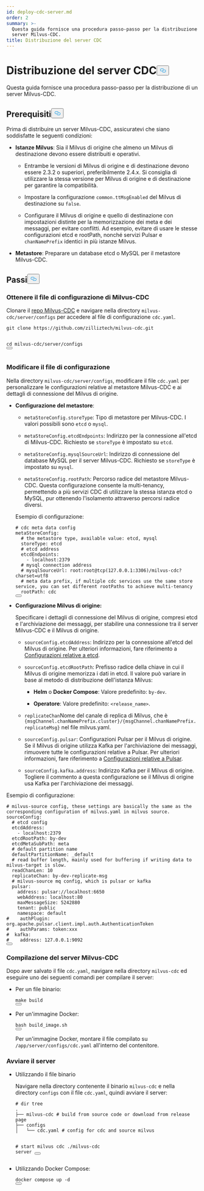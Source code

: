 ```yaml
---
id: deploy-cdc-server.md
order: 2
summary: >-
  Questa guida fornisce una procedura passo-passo per la distribuzione di un
  server Milvus-CDC.
title: Distribuzione del server CDC
---
```

<h1 id="Deploy-CDC-Server" class="common-anchor-header">Distribuzione del server CDC<button data-href="#Deploy-CDC-Server" class="anchor-icon" translate="no">
      <svg translate="no"
        aria-hidden="true"
        focusable="false"
        height="20"
        version="1.1"
        viewBox="0 0 16 16"
        width="16"
      >
        <path
          fill="#0092E4"
          fill-rule="evenodd"
          d="M4 9h1v1H4c-1.5 0-3-1.69-3-3.5S2.55 3 4 3h4c1.45 0 3 1.69 3 3.5 0 1.41-.91 2.72-2 3.25V8.59c.58-.45 1-1.27 1-2.09C10 5.22 8.98 4 8 4H4c-.98 0-2 1.22-2 2.5S3 9 4 9zm9-3h-1v1h1c1 0 2 1.22 2 2.5S13.98 12 13 12H9c-.98 0-2-1.22-2-2.5 0-.83.42-1.64 1-2.09V6.25c-1.09.53-2 1.84-2 3.25C6 11.31 7.55 13 9 13h4c1.45 0 3-1.69 3-3.5S14.5 6 13 6z"
        ></path>
      </svg>
    </button></h1><p>Questa guida fornisce una procedura passo-passo per la distribuzione di un server Milvus-CDC.</p>
<h2 id="Prerequisites" class="common-anchor-header">Prerequisiti<button data-href="#Prerequisites" class="anchor-icon" translate="no">
      <svg translate="no"
        aria-hidden="true"
        focusable="false"
        height="20"
        version="1.1"
        viewBox="0 0 16 16"
        width="16"
      >
        <path
          fill="#0092E4"
          fill-rule="evenodd"
          d="M4 9h1v1H4c-1.5 0-3-1.69-3-3.5S2.55 3 4 3h4c1.45 0 3 1.69 3 3.5 0 1.41-.91 2.72-2 3.25V8.59c.58-.45 1-1.27 1-2.09C10 5.22 8.98 4 8 4H4c-.98 0-2 1.22-2 2.5S3 9 4 9zm9-3h-1v1h1c1 0 2 1.22 2 2.5S13.98 12 13 12H9c-.98 0-2-1.22-2-2.5 0-.83.42-1.64 1-2.09V6.25c-1.09.53-2 1.84-2 3.25C6 11.31 7.55 13 9 13h4c1.45 0 3-1.69 3-3.5S14.5 6 13 6z"
        ></path>
      </svg>
    </button></h2><p>Prima di distribuire un server Milvus-CDC, assicuratevi che siano soddisfatte le seguenti condizioni:</p>
<ul>
<li><p><strong>Istanze Milvus</strong>: Sia il Milvus di origine che almeno un Milvus di destinazione devono essere distribuiti e operativi.</p>
<ul>
<li><p>Entrambe le versioni di Milvus di origine e di destinazione devono essere 2.3.2 o superiori, preferibilmente 2.4.x. Si consiglia di utilizzare la stessa versione per Milvus di origine e di destinazione per garantire la compatibilità.</p></li>
<li><p>Impostare la configurazione <code translate="no">common.ttMsgEnabled</code> del Milvus di destinazione su <code translate="no">false</code>.</p></li>
<li><p>Configurare il Milvus di origine e quello di destinazione con impostazioni distinte per la memorizzazione dei meta e dei messaggi, per evitare conflitti. Ad esempio, evitare di usare le stesse configurazioni etcd e rootPath, nonché servizi Pulsar e <code translate="no">chanNamePrefix</code> identici in più istanze Milvus.</p></li>
</ul></li>
<li><p><strong>Metastore</strong>: Preparare un database etcd o MySQL per il metastore Milvus-CDC.</p></li>
</ul>
<h2 id="Steps" class="common-anchor-header">Passi<button data-href="#Steps" class="anchor-icon" translate="no">
      <svg translate="no"
        aria-hidden="true"
        focusable="false"
        height="20"
        version="1.1"
        viewBox="0 0 16 16"
        width="16"
      >
        <path
          fill="#0092E4"
          fill-rule="evenodd"
          d="M4 9h1v1H4c-1.5 0-3-1.69-3-3.5S2.55 3 4 3h4c1.45 0 3 1.69 3 3.5 0 1.41-.91 2.72-2 3.25V8.59c.58-.45 1-1.27 1-2.09C10 5.22 8.98 4 8 4H4c-.98 0-2 1.22-2 2.5S3 9 4 9zm9-3h-1v1h1c1 0 2 1.22 2 2.5S13.98 12 13 12H9c-.98 0-2-1.22-2-2.5 0-.83.42-1.64 1-2.09V6.25c-1.09.53-2 1.84-2 3.25C6 11.31 7.55 13 9 13h4c1.45 0 3-1.69 3-3.5S14.5 6 13 6z"
        ></path>
      </svg>
    </button></h2><h3 id="Obtain-the-Milvus-CDC-config-file" class="common-anchor-header">Ottenere il file di configurazione di Milvus-CDC</h3><p>Clonare il <a href="https://github.com/zilliztech/milvus-cdc">repo Milvus-CDC</a> e navigare nella directory <code translate="no">milvus-cdc/server/configs</code> per accedere al file di configurazione <code translate="no">cdc.yaml</code>.</p>
<pre><code translate="no" class="language-bash">git <span class="hljs-built_in">clone</span> https://github.com/zilliztech/milvus-cdc.git

<span class="hljs-built_in">cd</span> milvus-cdc/server/configs
<button class="copy-code-btn"></button></code></pre>
<h3 id="Edit-the-config-file" class="common-anchor-header">Modificare il file di configurazione</h3><p>Nella directory <code translate="no">milvus-cdc/server/configs</code>, modificare il file <code translate="no">cdc.yaml</code> per personalizzare le configurazioni relative al metastore Milvus-CDC e ai dettagli di connessione del Milvus di origine.</p>
<ul>
<li><p><strong>Configurazione del metastore</strong>:</p>
<ul>
<li><p><code translate="no">metaStoreConfig.storeType</code>: Tipo di metastore per Milvus-CDC. I valori possibili sono <code translate="no">etcd</code> o <code translate="no">mysql</code>.</p></li>
<li><p><code translate="no">metaStoreConfig.etcdEndpoints</code>: Indirizzo per la connessione all'etcd di Milvus-CDC. Richiesto se <code translate="no">storeType</code> è impostato su <code translate="no">etcd</code>.</p></li>
<li><p><code translate="no">metaStoreConfig.mysqlSourceUrl</code>: Indirizzo di connessione del database MySQL per il server Milvus-CDC. Richiesto se <code translate="no">storeType</code> è impostato su <code translate="no">mysql</code>.</p></li>
<li><p><code translate="no">metaStoreConfig.rootPath</code>: Percorso radice del metastore Milvus-CDC. Questa configurazione consente la multi-tenancy, permettendo a più servizi CDC di utilizzare la stessa istanza etcd o MySQL, pur ottenendo l'isolamento attraverso percorsi radice diversi.</p></li>
</ul>
<p>Esempio di configurazione:</p>
<pre><code translate="no" class="language-yaml"><span class="hljs-comment"># cdc meta data config</span>
metaStoreConfig:
  <span class="hljs-comment"># the metastore type, available value: etcd, mysql</span>
  storeType: etcd
  <span class="hljs-comment"># etcd address</span>
  etcdEndpoints:
    - localhost:<span class="hljs-number">2379</span>
  <span class="hljs-comment"># mysql connection address</span>
  <span class="hljs-comment"># mysqlSourceUrl: root:root@tcp(127.0.0.1:3306)/milvus-cdc?charset=utf8</span>
  <span class="hljs-comment"># meta data prefix, if multiple cdc services use the same store service, you can set different rootPaths to achieve multi-tenancy</span>
  rootPath: cdc
<button class="copy-code-btn"></button></code></pre></li>
<li><p><strong>Configurazione Milvus di origine:</strong></p>
<p>Specificare i dettagli di connessione del Milvus di origine, compresi etcd e l'archiviazione dei messaggi, per stabilire una connessione tra il server Milvus-CDC e il Milvus di origine.</p>
<ul>
<li><p><code translate="no">sourceConfig.etcdAddress</code>: Indirizzo per la connessione all'etcd del Milvus di origine. Per ulteriori informazioni, fare riferimento a <a href="https://milvus.io/docs/configure_etcd.md#etcd-related-Configurations">Configurazioni relative a etcd</a>.</p></li>
<li><p><code translate="no">sourceConfig.etcdRootPath</code>: Prefisso radice della chiave in cui il Milvus di origine memorizza i dati in etcd. Il valore può variare in base al metodo di distribuzione dell'istanza Milvus:</p>
<ul>
<li><p><strong>Helm</strong> o <strong>Docker Compose</strong>: Valore predefinito: <code translate="no">by-dev</code>.</p></li>
<li><p><strong>Operatore</strong>: Valore predefinito: <code translate="no">&lt;release_name&gt;</code>.</p></li>
</ul></li>
<li><p><code translate="no">replicateChan</code>Nome del canale di replica di Milvus, che è <code translate="no">{msgChannel.chanNamePrefix.cluster}/{msgChannel.chanNamePrefix.replicateMsg}</code> nel file milvus.yaml.</p></li>
<li><p><code translate="no">sourceConfig.pulsar</code>: Configurazioni Pulsar per il Milvus di origine. Se il Milvus di origine utilizza Kafka per l'archiviazione dei messaggi, rimuovere tutte le configurazioni relative a Pulsar. Per ulteriori informazioni, fare riferimento a <a href="https://milvus.io/docs/configure_pulsar.md">Configurazioni relative a Pulsar</a>.</p></li>
<li><p><code translate="no">sourceConfig.kafka.address</code>: Indirizzo Kafka per il Milvus di origine. Togliere il commento a questa configurazione se il Milvus di origine usa Kafka per l'archiviazione dei messaggi.</p></li>
</ul></li>
</ul>
<p>Esempio di configurazione:</p>
<pre><code translate="no" class="language-yaml"><span class="hljs-comment"># milvus-source config, these settings are basically the same as the corresponding configuration of milvus.yaml in milvus source.</span>
sourceConfig:
  <span class="hljs-comment"># etcd config</span>
  etcdAddress:
    - localhost:<span class="hljs-number">2379</span>
  etcdRootPath: by-dev
  etcdMetaSubPath: meta
  <span class="hljs-comment"># default partition name</span>
  defaultPartitionName: _default
  <span class="hljs-comment"># read buffer length, mainly used for buffering if writing data to milvus-target is slow.</span>
  readChanLen: <span class="hljs-number">10</span>
  replicateChan: by-dev-replicate-msg
  <span class="hljs-comment"># milvus-source mq config, which is pulsar or kafka</span>
  pulsar:
    address: pulsar://localhost:<span class="hljs-number">6650</span>
    webAddress: localhost:<span class="hljs-number">80</span>
    maxMessageSize: <span class="hljs-number">5242880</span>
    tenant: public
    namespace: default
<span class="hljs-comment">#    authPlugin: org.apache.pulsar.client.impl.auth.AuthenticationToken</span>
<span class="hljs-comment">#    authParams: token:xxx</span>
<span class="hljs-comment">#  kafka:</span>
<span class="hljs-comment">#    address: 127.0.0.1:9092</span>
<button class="copy-code-btn"></button></code></pre>
<h3 id="Compile-the-Milvus-CDC-server" class="common-anchor-header">Compilazione del server Milvus-CDC</h3><p>Dopo aver salvato il file <code translate="no">cdc.yaml</code>, navigare nella directory <code translate="no">milvus-cdc</code> ed eseguire uno dei seguenti comandi per compilare il server:</p>
<ul>
<li><p>Per un file binario:</p>
<pre><code translate="no" class="language-bash"><span class="hljs-built_in">make</span> build
<button class="copy-code-btn"></button></code></pre></li>
<li><p>Per un'immagine Docker:</p>
<pre><code translate="no" class="language-bash">bash build_image.sh
<button class="copy-code-btn"></button></code></pre>
<p>Per un'immagine Docker, montare il file compilato su <code translate="no">/app/server/configs/cdc.yaml</code> all'interno del contenitore.</p></li>
</ul>
<h3 id="Start-the-server" class="common-anchor-header">Avviare il server</h3><ul>
<li><p>Utilizzando il file binario</p>
<p>Navigare nella directory contenente il binario <code translate="no">milvus-cdc</code> e nella directory <code translate="no">configs</code> con il file <code translate="no">cdc.yaml</code>, quindi avviare il server:</p>
<pre><code translate="no" class="language-bash"><span class="hljs-comment"># dir tree</span>
.
├── milvus-cdc <span class="hljs-comment"># build from source code or download from release page</span>
├── configs
│   └── cdc.yaml <span class="hljs-comment"># config for cdc and source milvus</span>

<span class="hljs-comment"># start milvus cdc</span>
./milvus-cdc server
<button class="copy-code-btn"></button></code></pre></li>
<li><p>Utilizzando Docker Compose:</p>
<pre><code translate="no" class="language-bash">docker compose up -d
<button class="copy-code-btn"></button></code></pre></li>
</ul>
